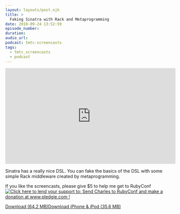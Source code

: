 ```yaml
---
layout: layouts/post.njk
title: >
  Faking Sinatra with Rack and Metaprogramming
date: 2010-09-24 13:52:59
episode_number:
duration:
audio_url:
podcast: tmtc-screencasts
tags:
  - tmtc_screencasts
  - podcast
---
```


<iframe src="https://player.vimeo.com/video/15244536?title=0&amp;byline=0&amp;portrait=0" width="540" height="304" frameborder="0"></iframe>

Sinatra has a really nice DSL. You can fake the basics of the DSL with some simple Rack middleware created by metaprogramming.

If you like the screencasts, please give \$5 to help me get to RubyConf [![Click here to lend your support to: Send Charles to RubyConf and make a donation at www.pledgie.com !](https://www.pledgie.com/campaigns/13439.png?skin_name=chrome)](https://www.pledgie.com/campaigns/13439)

[Download (64.2 MB)](https://traffic.libsyn.com/tmtc/FakingSinatra.m4v)[Download iPhone & iPod (35.6 MB)](https://traffic.libsyn.com/tmtc/FakingSinatraiPhone.m4v)
